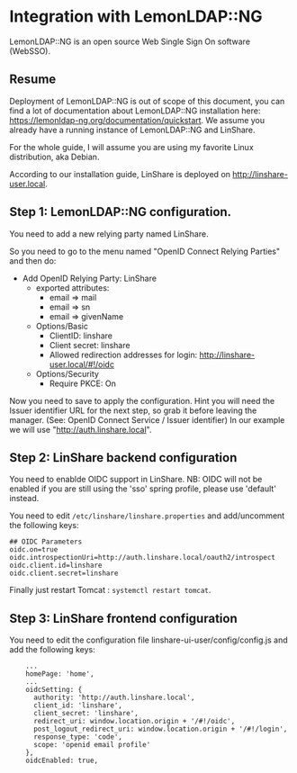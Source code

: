 # Integration with LemonLDAP::NG

LemonLDAP::NG is an open source Web Single Sign On software (WebSSO).


## Resume


Deployment of LemonLDAP::NG is out of scope of this document, you can find a
lot of documentation about LemonLDAP::NG installation here: https://lemonldap-ng.org/documentation/quickstart.
We assume you already have a running instance of LemonLDAP::NG and LinShare.

For the whole guide, I will assume you are using my favorite Linux distribution, aka Debian.

According to our installation guide, LinShare is deployed on http://linshare-user.local.


## Step 1: LemonLDAP::NG configuration.

You need to add a new relying party named LinShare.

So you need to go to the menu named "OpenID Connect Relying Parties" and then
do:
* Add OpenID Relying Party: LinShare
  * exported attributes:
    * email => mail
    * email => sn
    * email => givenName
  * Options/Basic
    * ClientID: linshare
    * Client secret: linshare
    * Allowed redirection addresses for login: http://linshare-user.local/#!/oidc
  * Options/Security
    * Require PKCE: On

Now you need to save to apply the configuration. 
Hint you will need the Issuer identifier URL for the next step, so grab it
before leaving the manager. (See: OpenID Connect Service / Issuer identifier)
In our example we will use "http://auth.linshare.local".

## Step 2: LinShare backend configuration

You need to enablde OIDC support in LinShare.
NB: OIDC will not be enabled if you are still using the 'sso' spring profile,
please use 'default' instead.


You need to edit `/etc/linshare/linshare.properties` and add/uncomment the following keys:

```
## OIDC Parameters
oidc.on=true
oidc.introspectionUri=http://auth.linshare.local/oauth2/introspect
oidc.client.id=linshare
oidc.client.secret=linshare
```

Finally just restart Tomcat : `systemctl restart tomcat`.


## Step 3: LinShare frontend configuration

You need to edit the configuration file linshare-ui-user/config/config.js
and add the following keys:

```
    ...
    homePage: 'home',
    ...
    oidcSetting: {
      authority: 'http://auth.linshare.local',
      client_id: 'linshare',
      client_secret: 'linshare',
      redirect_uri: window.location.origin + '/#!/oidc',
      post_logout_redirect_uri: window.location.origin + '/#!/login',
      response_type: 'code',
      scope: 'openid email profile'
    },
    oidcEnabled: true,

```
